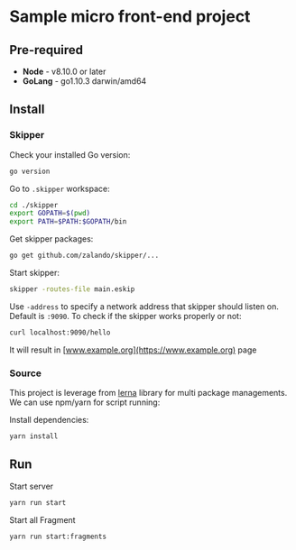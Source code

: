 # Sample micro front-end project

## Pre-required
* **Node** - v8.10.0 or later
* **GoLang** - go1.10.3 darwin/amd64

## Install
### Skipper
Check your installed Go version:
```bash
go version
```

Go to `.skipper` workspace:
```bash
cd ./skipper
export GOPATH=$(pwd)
export PATH=$PATH:$GOPATH/bin
```

Get skipper packages:
```bash
go get github.com/zalando/skipper/...
```

Start skipper:
```bash
skipper -routes-file main.eskip
```
Use `-address` to specify a network address that skipper should listen on. Default is `:9090`. 
To check if the skipper works properly or not: 
```bash
curl localhost:9090/hello
```
It will result in [www.example.org](https://www.example.org) page

### Source
This project is leverage from [lerna](https://github.com/lerna/lerna) library for multi package managements.
We can use npm/yarn for script running:

Install dependencies:
```bash
yarn install
```

## Run

Start server 
```bash
yarn run start
```

Start all Fragment
```bash
yarn run start:fragments
```
